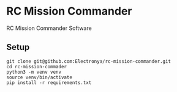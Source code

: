 # RC Mission Commander
RC Mission Commander Software

## Setup
```
git clone git@github.com:Electronya/rc-mission-commander.git
cd rc-mission-commader
python3 -m venv venv
source venv/bin/activate
pip install -r requirements.txt
```
